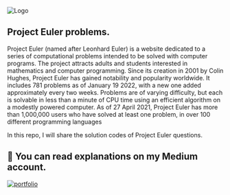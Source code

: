 
![Logo](https://repository-images.githubusercontent.com/225074588/20909f00-1441-11ea-80ff-0de20d735145)

## Project Euler problems.

Project Euler (named after Leonhard Euler) is a website dedicated to a series of computational problems intended to be solved with computer programs.
 The project attracts adults and students interested in mathematics and computer programming. Since its creation in 2001 by Colin Hughes, Project Euler has gained notability and popularity worldwide.
 It includes 781 problems as of January 19 2022, with a new one added approximately every two weeks. Problems are of varying difficulty, but each is solvable in less than a minute of CPU time using an efficient algorithm on a modestly powered computer. As of 27 April 2021, Project Euler has more than 1,000,000 users who have solved at least one problem, in over 100 different programming languages

In this repo, I will share the solution codes of Project Euler questions. 

## 🔗 You can read explanations on my Medium account.
[![portfolio](https://miro.medium.com/max/8978/1*s986xIGqhfsN8U--09_AdA.png)](https://medium.com/@javadibrahimli)
